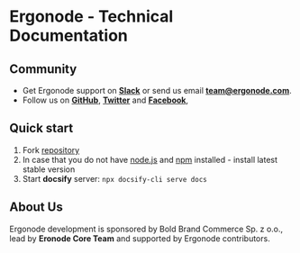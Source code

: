 # Ergonode - Technical Documentation

## Community

* Get Ergonode support on [**Slack**][slack] or send us email **team@ergonode.com**.
* Follow us on [**GitHub**][github], [**Twitter**][tw] and [**Facebook**][fb],

## Quick start

1. Fork [repository][docs]
2. In case that you do not have [node.js][node] and [npm][npm] installed - install latest stable version
3. Start **docsify** server:
   `npx docsify-cli serve docs`


## About Us

Ergonode development is sponsored by Bold Brand Commerce Sp. z o.o., lead by **Eronode Core Team** and supported by Ergonode contributors.

[npm]: https://www.npmjs.com/get-npm
[node]: https://nodejs.org/en/download/
[docs]: https://github.com/ergonode/docs
[github]: https://github.com/ergonode
[tw]: https://twitter.com/ergonode
[fb]: https://www.facebook.com/ergonode
[slack]: https://ergonode.slack.com/join/shared_invite/enQtOTA2ODY0ODMxNTI0LThlZGE2YWE0YzY4NzU1ODk3NWRmNTJiMGI2NmM5ZTgxYTk0MWRhMjM1Y2M4MjdjZjAxY2FkOWE1M2FhZmJkMDY
